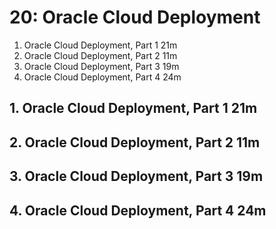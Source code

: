 # 20: Oracle Cloud Deployment

1. Oracle Cloud Deployment, Part 1 21m
2. Oracle Cloud Deployment, Part 2 11m
3. Oracle Cloud Deployment, Part 3 19m
4. Oracle Cloud Deployment, Part 4 24m

## 1. Oracle Cloud Deployment, Part 1 21m
## 2. Oracle Cloud Deployment, Part 2 11m
## 3. Oracle Cloud Deployment, Part 3 19m
## 4. Oracle Cloud Deployment, Part 4 24m
